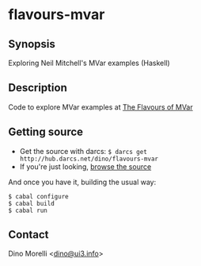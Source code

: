 # flavours-mvar


## Synopsis

Exploring Neil Mitchell's MVar examples (Haskell)


## Description

Code to explore MVar examples at [The Flavours of MVar](http://neilmitchell.blogspot.com/2012/06/flavours-of-mvar_04.html)


## Getting source

- Get the source with darcs: `$ darcs get http://hub.darcs.net/dino/flavours-mvar`
- If you're just looking, [browse the source](http://hub.darcs.net/dino/flavours-mvar)

And once you have it, building the usual way:

    $ cabal configure
    $ cabal build
    $ cabal run


## Contact

Dino Morelli <[dino@ui3.info](mailto:dino@ui3.info)>
